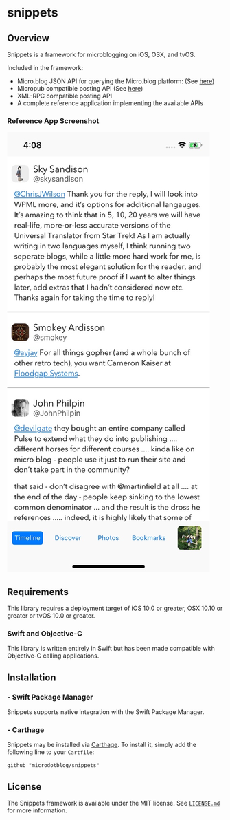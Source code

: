 # snippets

## Overview
Snippets is a framework for microblogging on iOS, OSX, and tvOS. 

Included in the framework:
- Micro.blog JSON API for querying the Micro.blog platform:  (See [here](http://help.micro.blog/2017/api-json/))
- Micropub compatible posting API (See [here](http://help.micro.blog/2017/api-posting/))
- XML-RPC compatible posting API
- A complete reference application implementing the available APIs


### Reference App Screenshot
![Screenshot](https://raw.githubusercontent.com/microdotblog/snippets/master/Screenshots/Snippets01.jpg)

## Requirements

This library requires a deployment target of iOS 10.0 or greater, OSX 10.10 or greater or tvOS 10.0 or greater.

### Swift and Objective-C

This library is written entirely in Swift but has been made compatible with Objective-C calling applications. 


## Installation

### - Swift Package Manager

Snippets supports native integration with the Swift Package Manager.

### - Carthage

Snippets may be installed via [Carthage](https://github.com/Carthage/Carthage). To install it, simply add the following line to your `Cartfile`:

```
github "microdotblog/snippets"
```

## License

The Snippets framework is available under the MIT license. See [`LICENSE.md`](https://github.com/microdotblog/snippets/blob/develop/LICENSE.md) for more information.

